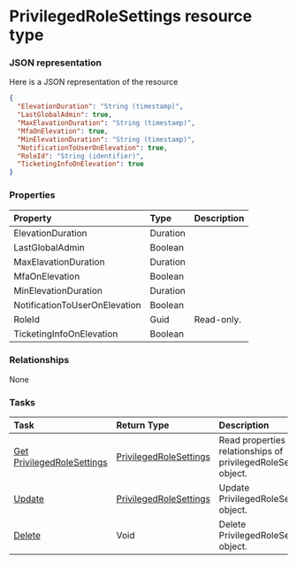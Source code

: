 # PrivilegedRoleSettings resource type



### JSON representation

Here is a JSON representation of the resource

```json
{
  "ElevationDuration": "String (timestamp)",
  "LastGlobalAdmin": true,
  "MaxElavationDuration": "String (timestamp)",
  "MfaOnElevation": true,
  "MinElevationDuration": "String (timestamp)",
  "NotificationToUserOnElevation": true,
  "RoleId": "String (identifier)",
  "TicketingInfoOnElevation": true
}

```
### Properties
| Property	   | Type	|Description|
|:---------------|:--------|:----------|
|ElevationDuration|Duration||
|LastGlobalAdmin|Boolean||
|MaxElavationDuration|Duration||
|MfaOnElevation|Boolean||
|MinElevationDuration|Duration||
|NotificationToUserOnElevation|Boolean||
|RoleId|Guid| Read-only.|
|TicketingInfoOnElevation|Boolean||

### Relationships
None


### Tasks

| Task		   | Return Type	|Description|
|:---------------|:--------|:----------|
|[Get PrivilegedRoleSettings](../api/privilegedrolesettings_get.md) | [PrivilegedRoleSettings](privilegedrolesettings.md) |Read properties and relationships of privilegedRoleSettings object.|
|[Update](../api/privilegedrolesettings_update.md) | [PrivilegedRoleSettings](privilegedrolesettings.md)	|Update PrivilegedRoleSettings object. |
|[Delete](../api/privilegedrolesettings_delete.md) | Void	|Delete PrivilegedRoleSettings object. |

<!-- uuid: ff817eb3-d2b9-4306-878c-59cd182af0dc
2015-10-09 16:05:03 UTC -->